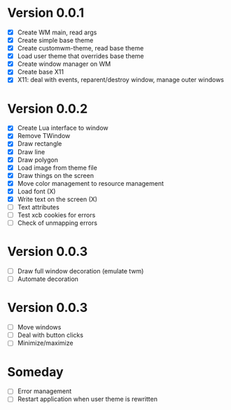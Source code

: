 # Version 0.0.1

- [x] Create WM main, read args
- [x] Create simple base theme
- [x] Create customwm-theme, read base theme
- [x] Load user theme that overrides base theme
- [x] Create window manager on WM
- [x] Create base X11
- [x] X11: deal with events, reparent/destroy window, manage outer windows

# Version 0.0.2

- [x] Create Lua interface to window
- [x] Remove TWindow
- [x] Draw rectangle
- [x] Draw line
- [x] Draw polygon
- [x] Load image from theme file
- [x] Draw things on the screen
- [x] Move color management to resource management
- [x] Load font (X)
- [x] Write text on the screen (X)
- [ ] Text attributes
- [ ] Test xcb cookies for errors
- [ ] Check of unmapping errors

# Version 0.0.3

- [ ] Draw full window decoration (emulate twm)
- [ ] Automate decoration

# Version 0.0.3

- [ ] Move windows
- [ ] Deal with button clicks
- [ ] Minimize/maximize

# Someday

- [ ] Error management
- [ ] Restart application when user theme is rewritten
